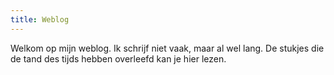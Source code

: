 ```yaml
---
title: Weblog
---
```


Welkom op mijn weblog. Ik schrijf niet vaak, maar al wel lang. De stukjes die de tand des tijds hebben overleefd kan je hier lezen.